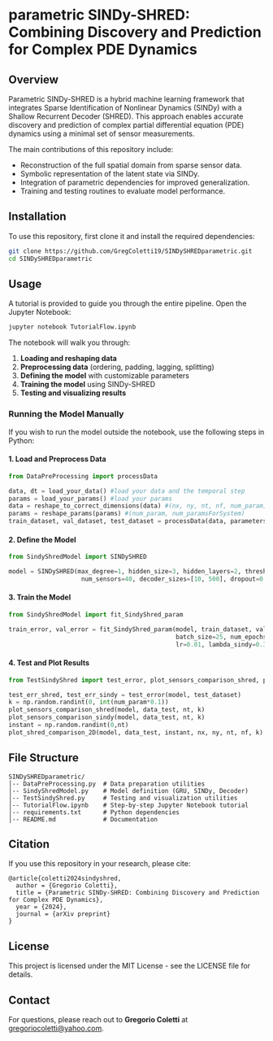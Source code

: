 # parametric SINDy-SHRED: Combining Discovery and Prediction for Complex PDE Dynamics

## Overview
Parametric SINDy-SHRED is a hybrid machine learning framework that integrates Sparse Identification of Nonlinear Dynamics (SINDy) with a Shallow Recurrent Decoder (SHRED). This approach enables accurate discovery and prediction of complex partial differential equation (PDE) dynamics using a minimal set of sensor measurements.

The main contributions of this repository include:
- Reconstruction of the full spatial domain from sparse sensor data.
- Symbolic representation of the latent state via SINDy.
- Integration of parametric dependencies for improved generalization.
- Training and testing routines to evaluate model performance.

## Installation
To use this repository, first clone it and install the required dependencies:

```bash
git clone https://github.com/GregColetti19/SINDySHREDparametric.git
cd SINDySHREDparametric
```

## Usage
A tutorial is provided to guide you through the entire pipeline. Open the Jupyter Notebook:

```bash
jupyter notebook TutorialFlow.ipynb
```

The notebook will walk you through:
1. **Loading and reshaping data**
2. **Preprocessing data** (ordering, padding, lagging, splitting)
3. **Defining the model** with customizable parameters
4. **Training the model** using SINDy-SHRED
5. **Testing and visualizing results**

### Running the Model Manually
If you wish to run the model outside the notebook, use the following steps in Python:

#### **1. Load and Preprocess Data**
```python
from DataPreProcessing import processData

data, dt = load_your_data() #load your data and the temporal step
params = load_your_params() #load your params
data = reshape_to_correct_dimensions(data) #(nx, ny, nt, nf, num_param)
params = reshape_params(params) #(num_param, num_paramsForSystem)
train_dataset, val_dataset, test_dataset = processData(data, parameters=params, lags=11, num_sensors=40, train_ratio=0.8, val_ratio=0.1, param_split = True, constant_params=True, noise=None)
```

#### **2. Define the Model**
```python
from SindyShredModel import SINDySHRED

model = SINDySHRED(max_degree=1, hidden_size=3, hidden_layers=2, threshold=0.3,
                    num_sensors=40, decoder_sizes=[10, 500], dropout=0.1)
```

#### **3. Train the Model**
```python
from SindyShredModel import fit_SindyShred_param

train_error, val_error = fit_SindyShred_param(model, train_dataset, val_dataset,
                                              batch_size=25, num_epochs=1000,
                                              lr=0.01, lambda_sindy=0.3, verbose=True, patience=5)
```

#### **4. Test and Plot Results**
```python
from TestSindyShred import test_error, plot_sensors_comparison_shred, plot_sensors_comparison_sindy, plot_shred_comparison_2D

test_err_shred, test_err_sindy = test_error(model, test_dataset)
k = np.random.randint(0, int(num_param*0.1))
plot_sensors_comparison_shred(model, data_test, nt, k)
plot_sensors_comparison_sindy(model, data_test, nt, k)
instant = np.random.randint(0,nt)
plot_shred_comparison_2D(model, data_test, instant, nx, ny, nt, nf, k)
```

## File Structure
```
SINDySHREDparametric/
│-- DataPreProcessing.py  # Data preparation utilities
│-- SindyShredModel.py    # Model definition (GRU, SINDy, Decoder)
│-- TestSindyShred.py     # Testing and visualization utilities
│-- TutorialFlow.ipynb    # Step-by-step Jupyter Notebook tutorial
│-- requirements.txt      # Python dependencies
│-- README.md             # Documentation
```

## Citation
If you use this repository in your research, please cite:
```
@article{coletti2024sindyshred,
  author = {Gregorio Coletti},
  title = {Parametric SINDy-SHRED: Combining Discovery and Prediction for Complex PDE Dynamics},
  year = {2024},
  journal = {arXiv preprint}
}
```

## License
This project is licensed under the MIT License - see the LICENSE file for details.

## Contact
For questions, please reach out to **Gregorio Coletti** at gregoriocoletti@yahoo.com.

